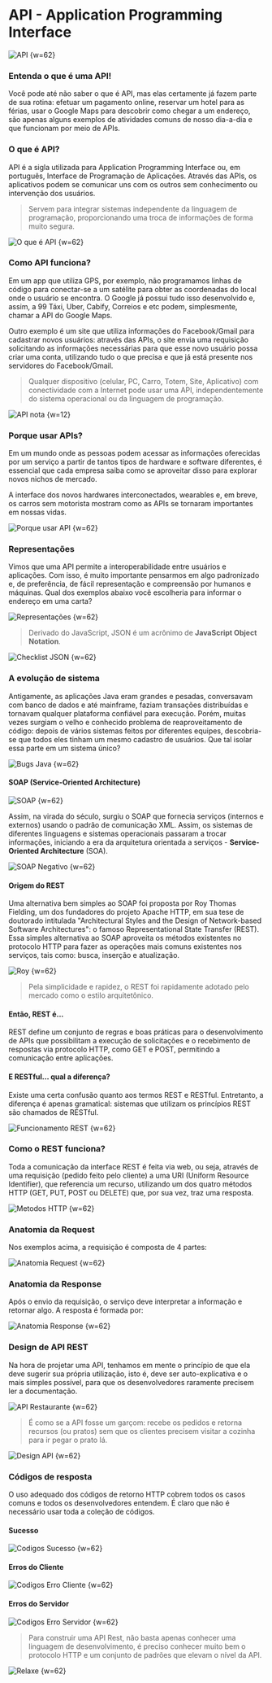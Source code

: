 # API - Application Programming Interface

![API {w=62}](imagens/005-introducao-restful/api.jpeg)

### Entenda o que é uma API!

Você pode até não saber o que é API, mas elas certamente já fazem parte de sua rotina: efetuar um pagamento online, reservar um hotel para as férias, usar o Google Maps para descobrir como chegar a um endereço, são apenas alguns exemplos de atividades comuns de nosso dia-a-dia e que funcionam por meio de APIs.

### O que é API?

API é a sigla utilizada para Application Programming Interface ou, em português, Interface de Programação de Aplicações. Através das APIs, os aplicativos podem se comunicar uns com os outros sem conhecimento ou intervenção dos usuários.

> Servem para integrar sistemas independente da linguagem de programação, proporcionando uma troca de informações de forma muito segura.

![O que é API {w=62}](imagens/005-introducao-restful/o-que-e-api.png)


### Como API funciona?

Em um app que utiliza GPS, por exemplo, não programamos linhas de código para conectar-se a um satélite para obter as coordenadas do local onde o usuário se encontra. O Google já possui tudo isso desenvolvido e, assim, a 99 Táxi, Uber, Cabify, Correios e etc podem, simplesmente, chamar a API do Google Maps.

Outro exemplo é um site que utiliza informações do Facebook/Gmail para cadastrar novos usuários: através das APIs, o site envia uma requisição solicitando as informações necessárias para que esse novo usuário possa criar uma conta, utilizando tudo o que precisa e que já está presente nos servidores do Facebook/Gmail.

> Qualquer dispositivo (celular, PC, Carro, Totem, Site, Aplicativo) com conectividade com a Internet pode usar uma API, independentemente do sistema operacional ou da linguagem de programação.

![API nota {w=12}](imagens/005-introducao-restful/api-realidade.png)

### Porque usar APIs?

Em um mundo onde as pessoas podem acessar as informações oferecidas por um serviço a partir de tantos tipos de hardware e software diferentes, é essencial que cada empresa saiba como se aproveitar disso para explorar novos nichos de mercado.

A interface dos novos hardwares interconectados, wearables e, em breve, os carros sem motorista mostram como as APIs se tornaram importantes em nossas vidas.

![Porque usar API {w=62}](imagens/005-introducao-restful/pq-usar-apis.png)


### Representações

Vimos que uma API permite a interoperabilidade entre usuários e aplicações. Com isso, é muito importante pensarmos em algo padronizado e, de preferência, de fácil representação e compreensão por humanos e máquinas. Qual dos exemplos abaixo você escolheria para informar o endereço em uma carta?

![Representações {w=62}](imagens/005-introducao-restful/representacoes.png)

> Derivado do JavaScript, JSON é um acrônimo de **JavaScript Object Notation**.

![Checklist JSON {w=62}](imagens/005-introducao-restful/checklist-json.gif)


### A evolução de sistema

Antigamente, as aplicações Java eram grandes e pesadas, conversavam com banco de dados e até mainframe, faziam transações distribuídas e tornavam qualquer plataforma confiável para execução. Porém, muitas vezes surgiam o velho e conhecido problema de reaproveitamento de código: depois de vários sistemas feitos por diferentes equipes, descobria-se que todos eles tinham um mesmo cadastro de usuários. Que tal isolar essa parte em um sistema único?

![Bugs Java {w=62}](imagens/005-introducao-restful/bug-java.gif)

#### SOAP (Service-Oriented Architecture)

![SOAP {w=62}](imagens/005-introducao-restful/soap.gif)

Assim, na virada do século, surgiu o SOAP que fornecia serviços (internos e externos) usando o padrão de comunicação XML. Assim, os sistemas de diferentes linguagens e sistemas operacionais passaram a trocar informações, iniciando a era da arquitetura orientada a serviços - **Service-Oriented Architecture** (SOA).

![SOAP Negativo {w=62}](imagens/005-introducao-restful/soap-negativo.gif)


#### Origem do REST

Uma alternativa bem simples ao SOAP foi proposta por Roy Thomas Fielding, um dos fundadores do projeto Apache HTTP, em sua tese de doutorado intitulada "Architectural Styles and the Design of Network-based Software Architectures": o famoso Representational State Transfer (REST). Essa simples alternativa ao SOAP aproveita os métodos existentes no protocolo HTTP para fazer as operações mais comuns existentes nos serviços, tais como: busca, inserção e atualização.

![Roy {w=62}](imagens/005-introducao-restful/roy-fielding.gif)

> Pela simplicidade e rapidez, o REST foi rapidamente adotado pelo mercado como o estilo arquitetônico.


#### Então, REST é...

REST define um conjunto de regras e boas práticas para o desenvolvimento de APIs que possibilitam a execução de solicitações e o recebimento de respostas via protocolo HTTP, como GET e POST, permitindo a comunicação entre aplicações.


#### E RESTful… qual a diferença?

Existe uma certa confusão quanto aos termos REST e RESTful. Entretanto, a diferença é apenas gramatical: sistemas que utilizam os princípios REST são chamados de RESTful.

![Funcionamento REST {w=62}](imagens/005-introducao-restful/rest-funcionamento.gif)

### Como o REST funciona?

Toda a comunicação da interface REST é feita via web, ou seja, através de uma requisição (pedido feito pelo cliente) a uma URI (Uniform Resource Identifier), que referencia um recurso, utilizando um dos quatro métodos HTTP (GET, PUT, POST ou DELETE) que, por sua vez, traz uma resposta.

![Metodos HTTP {w=62}](imagens/005-introducao-restful/metodos-http.png)


### Anatomia da Request

Nos exemplos acima, a requisição é composta de 4 partes:

![Anatomia Request {w=62}](imagens/005-introducao-restful/anatomia-request.png)

### Anatomia da Response

Após o envio da requisição, o serviço deve interpretar a informação e retornar algo. A resposta é formada por:

![Anatomia Response {w=62}](imagens/005-introducao-restful/anatomia-response.gif)

### Design de API REST

Na hora de projetar uma API, tenhamos em mente o princípio de que ela deve sugerir sua própria utilização, isto é, deve ser auto-explicativa e o mais simples possível, para que os desenvolvedores raramente precisem ler a documentação. 

![API Restaurante {w=62}](imagens/005-introducao-restful/api-restaurante.gif)

> É como se a API fosse um garçom: recebe os pedidos e retorna recursos (ou pratos) sem que os clientes precisem visitar a cozinha para ir pegar o prato lá.

![Design API {w=62}](imagens/005-introducao-restful/design-api-rest.png)

### Códigos de resposta

O uso adequado dos códigos de retorno HTTP cobrem todos os casos comuns e todos os desenvolvedores entendem. É claro que não é necessário usar toda a coleção de códigos.

#### Sucesso

![Codigos Sucesso {w=62}](imagens/005-introducao-restful/codigos-sucesso.png)

#### Erros do Cliente

![Codigos Erro Cliente {w=62}](imagens/005-introducao-restful/codigos-erro-cliente.png)

#### Erros do Servidor

![Codigos Erro Servidor {w=62}](imagens/005-introducao-restful/codigos-erro-servidor.gif)

> Para construir uma API Rest, não basta apenas conhecer uma linguagem de desenvolvimento, é preciso conhecer muito bem o protocolo HTTP e um conjunto de padrões que elevam o nível da API.

![Relaxe {w=62}](imagens/005-introducao-restful/relaxe.png)


